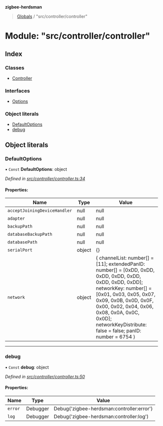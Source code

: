 **zigbee-herdsman**

> [Globals](../README.md) / "src/controller/controller"

# Module: "src/controller/controller"

## Index

### Classes

* [Controller](../classes/_src_controller_controller_.controller.md)

### Interfaces

* [Options](../interfaces/_src_controller_controller_.options.md)

### Object literals

* [DefaultOptions](_src_controller_controller_.md#defaultoptions)
* [debug](_src_controller_controller_.md#debug)

## Object literals

### DefaultOptions

▪ `Const` **DefaultOptions**: object

*Defined in [src/controller/controller.ts:34](https://github.com/Koenkk/zigbee-herdsman/blob/master/src/src/controller/controller.ts#L34)*

#### Properties:

Name | Type | Value |
------ | ------ | ------ |
`acceptJoiningDeviceHandler` | null | null |
`adapter` | null | null |
`backupPath` | null | null |
`databaseBackupPath` | null | null |
`databasePath` | null | null |
`serialPort` | object | {} |
`network` | object | { channelList: number[] = [11]; extendedPanID: number[] = [0xDD, 0xDD, 0xDD, 0xDD, 0xDD, 0xDD, 0xDD, 0xDD]; networkKey: number[] = [0x01, 0x03, 0x05, 0x07, 0x09, 0x0B, 0x0D, 0x0F, 0x00, 0x02, 0x04, 0x06, 0x08, 0x0A, 0x0C, 0x0D]; networkKeyDistribute: false = false; panID: number = 6754 } |

___

### debug

▪ `Const` **debug**: object

*Defined in [src/controller/controller.ts:50](https://github.com/Koenkk/zigbee-herdsman/blob/master/src/src/controller/controller.ts#L50)*

#### Properties:

Name | Type | Value |
------ | ------ | ------ |
`error` | Debugger | Debug('zigbee-herdsman:controller:error') |
`log` | Debugger | Debug('zigbee-herdsman:controller:log') |
